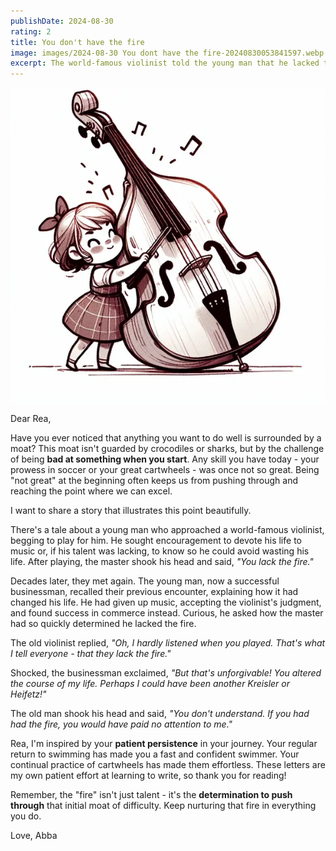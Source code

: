 ```yaml
---
publishDate: 2024-08-30
rating: 2
title: You don't have the fire
image: images/2024-08-30 You dont have the fire-20240830053841597.webp
excerpt: The world-famous violinist told the young man that he lacked the fire, which changed his life and inspired him to keep pushing through initial difficulties in everything he did.
---
```

![center|300](../../assets/images/2024-08-30%20You%20dont%20have%20the%20fire-20240830053841597.webp)


Dear Rea,

Have you ever noticed that anything you want to do well is surrounded by a moat? This moat isn't guarded by crocodiles or sharks, but by the challenge of being **bad at something when you start**. Any skill you have today - your prowess in soccer or your great cartwheels - was once not so great. Being "not great" at the beginning often keeps us from pushing through and reaching the point where we can excel.

I want to share a story that illustrates this point beautifully.

There's a tale about a young man who approached a world-famous violinist, begging to play for him. He sought encouragement to devote his life to music or, if his talent was lacking, to know so he could avoid wasting his life. After playing, the master shook his head and said, *"You lack the fire."*

Decades later, they met again. The young man, now a successful businessman, recalled their previous encounter, explaining how it had changed his life. He had given up music, accepting the violinist's judgment, and found success in commerce instead. Curious, he asked how the master had so quickly determined he lacked the fire.

The old violinist replied, *"Oh, I hardly listened when you played. That's what I tell everyone - that they lack the fire."*

Shocked, the businessman exclaimed, *"But that's unforgivable! You altered the course of my life. Perhaps I could have been another Kreisler or Heifetz!"*

The old man shook his head and said, *"You don't understand. If you had had the fire, you would have paid no attention to me."*

Rea, I'm inspired by your **patient persistence** in your journey. Your regular return to swimming has made you a fast and confident swimmer. Your continual practice of cartwheels has made them effortless. These letters are my own patient effort at learning to write, so thank you for reading!

Remember, the "fire" isn't just talent - it's the **determination to push through** that initial moat of difficulty. Keep nurturing that fire in everything you do.

Love,
Abba